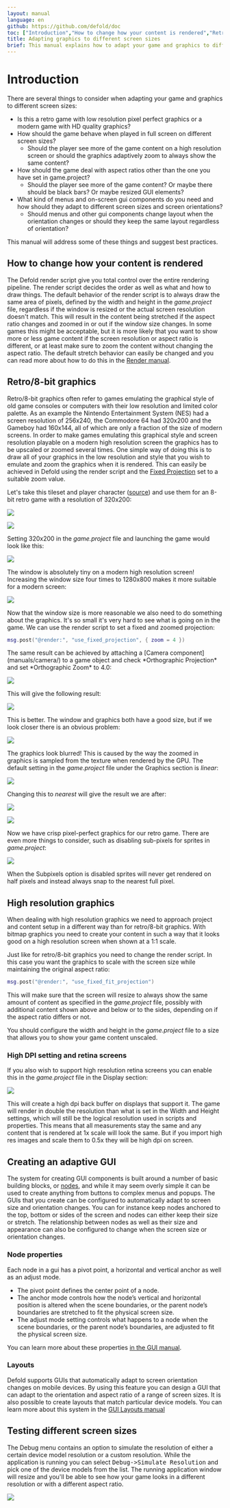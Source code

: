 ```yaml
---
layout: manual
language: en
github: https://github.com/defold/doc
toc: ["Introduction","How to change how your content is rendered","Retro/8-bit graphics","High DPI setting and retina screens","Creating an adaptive GUI","Node properties","Layouts","Testing different screen sizes"]
title: Adapting graphics to different screen sizes
brief: This manual explains how to adapt your game and graphics to different screen sizes.
---
```


# Introduction

There are several things to consider when adapting your game and graphics to different screen sizes:

* Is this a retro game with low resolution pixel perfect graphics or a modern game with HD quality graphics?
* How should the game behave when played in full screen on different screen sizes?
  * Should the player see more of the game content on a high resolution screen or should the graphics adaptively zoom to always show the same content?
* How should the game deal with aspect ratios other than the one you have set in game.project?
  * Should the player see more of the game content? Or maybe there should be black bars? Or maybe resized GUI elements?
* What kind of menus and on-screen gui components do you need and how should they adapt to different screen sizes and screen orientations?
  * Should menus and other gui components change layout when the orientation changes or should they keep the same layout regardless of orientation?

This manual will address some of these things and suggest best practices.


## How to change how your content is rendered

The Defold render script give you total control over the entire rendering pipeline. The render script decides the order as well as what and how to draw things. The default behavior of the render script is to always draw the same area of pixels, defined by the width and height in the *game.project* file, regardless if the window is resized or the actual screen resolution doesn't match. This will result in the content being stretched if the aspect ratio changes and zoomed in or out if the window size changes. In some games this might be acceptable, but it is more likely that you want to show more or less game content if the screen resolution or aspect ratio is different, or at least make sure to zoom the content without changing the aspect ratio. The default stretch behavior can easily be changed and you can read more about how to do this in the [Render manual](https://www.defold.com/manuals/render/#default-view-projection).


## Retro/8-bit graphics

Retro/8-bit graphics often refer to games emulating the graphical style of old game consoles or computers with their low resolution and limited color palette. As an example the Nintendo Entertainment System (NES) had a screen resolution of 256x240, the Commodore 64 had 320x200 and the Gameboy had 160x144, all of which are only a fraction of the size of modern screens. In order to make games emulating this graphical style and screen resolution playable on a modern high resolution screen the graphics has to be upscaled or zoomed several times. One simple way of doing this is to draw all of your graphics in the low resolution and style that you wish to emulate and zoom the graphics when it is rendered. This can easily be achieved in Defold using the render script and the [Fixed Projection](/manuals/render/#fixed-projection) set to a suitable zoom value.

Let's take this tileset and player character ([source](https://ansimuz.itch.io/grotto-escape-game-art-pack)) and use them for an 8-bit retro game with a resolution of 320x200:

![](../images/screen_size/retro-player.png)

![](../images/screen_size/retro-tiles.png)

Setting 320x200 in the *game.project* file and launching the game would look like this:

![](../images/screen_size/retro-original_320x200.png)

The window is absolutely tiny on a modern high resolution screen! Increasing the window size four times to 1280x800 makes it more suitable for a modern screen:

![](../images/screen_size/retro-original_1280x800.png)

Now that the window size is more reasonable we also need to do something about the graphics. It's so small it's very hard to see what is going on in the game. We can use the render script to set a fixed and zoomed projection:

```Lua
msg.post("@render:", "use_fixed_projection", { zoom = 4 })
```

<div class='sidenote' markdown='1'>
The same result can be achieved by attaching a [Camera component](manuals/camera/) to a game object and check *Orthographic Projection* and set *Orthographic Zoom* to 4.0:

![](../images/screen_size/retro-camera_zoom.png)
</div>

This will give the following result:

![](../images/screen_size/retro-zoomed_1280x800.png)

This is better. The window and graphics both have a good size, but if we look closer there is an obvious problem:

![](../images/screen_size/retro-zoomed_linear.png)

The graphics look blurred! This is caused by the way the zoomed in graphics is sampled from the texture when rendered by the GPU. The default setting in the *game.project* file under the Graphics section is *linear*:

![](../images/screen_size/retro-settings_linear.png)

Changing this to *nearest* will give the result we are after:

![](../images/screen_size/retro-settings_nearest.png)

![](../images/screen_size/retro-zoomed_nearest.png)

Now we have crisp pixel-perfect graphics for our retro game. There are even more things to consider, such as disabling sub-pixels for sprites in *game.project*:

![](../images/screen_size/retro-subpixels.png)

When the Subpixels option is disabled sprites will never get rendered on half pixels and instead always snap to the nearest full pixel.

## High resolution graphics

When dealing with high resolution graphics we need to approach project and content setup in a different way than for retro/8-bit graphics. With bitmap graphics you need to create your content in such a way that it looks good on a high resolution screen when shown at a 1:1 scale.

Just like for retro/8-bit graphics you need to change the render script. In this case you want the graphics to scale with the screen size while maintaining the original aspect ratio:

```Lua
msg.post("@render:", "use_fixed_fit_projection")
```

This will make sure that the screen will resize to always show the same amount of content as specified in the *game.project* file, possibly with additional content shown above and below or to the sides, depending on if the aspect ratio differs or not.

You should configure the width and height in the *game.project* file to a size that allows you to show your game content unscaled.

### High DPI setting and retina screens

If you also wish to support high resolution retina screens you can enable this in the *game.project* file in the Display section:

![](../images/screen_size/highdpi-enabled.png)

This will create a high dpi back buffer on displays that support it. The game will render in double the resolution than what is set in the Width and Height settings, which will still be the logical resolution used in scripts and properties. This means that all measurements stay the same and any content that is rendered at 1x scale will look the same. But if you import high res images and scale them to 0.5x they will be high dpi on screen.


## Creating an adaptive GUI

The system for creating GUI components is built around a number of basic building blocks, or [nodes](/manuals/gui/#node-types), and while it may seem overly simple it can be used to create anything from buttons to complex menus and popups. The GUIs that you create can be configured to automatically adapt to screen size and orientation changes. You can for instance keep nodes anchored to the top, bottom or sides of the screen and nodes can either keep their size or stretch. The relationship between nodes as well as their size and appearance can also be configured to change when the screen size or orientation changes.

### Node properties

Each node in a gui has a pivot point, a horizontal and vertical anchor as well as an adjust mode.

* The pivot point defines the center point of a node.
* The anchor mode controls how the node’s vertical and horizontal position is altered when the scene boundaries, or the parent node’s boundaries are stretched to fit the physical screen size.
* The adjust mode setting controls what happens to a node when the scene boundaries, or the parent node’s boundaries, are adjusted to fit the physical screen size.

You can learn more about these properties [in the GUI manual](/manuals/gui/#node-properties).

### Layouts

Defold supports GUIs that automatically adapt to screen orientation changes on mobile devices. By using this feature you can design a GUI that can adapt to the orientation and aspect ratio of a range of screen sizes. It is also possible to create layouts that match particular device models. You can learn more about this system in the [GUI Layouts manual](/manuals/gui-layouts/)


## Testing different screen sizes

The Debug menu contains an option to simulate the resolution of either a certain device model resolution or a custom resolution. While the application is running you can select <kbd>Debug->Simulate Resolution</kbd> and pick one of the device models from the list. The running application window will resize and you'll be able to see how your game looks in a different resolution or with a different aspect ratio.

![](../images/screen_size/simulate-resolution.png)
